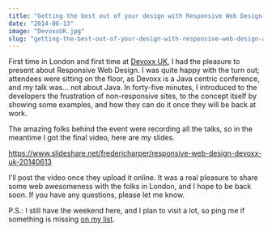 ```yaml
---
title: "Getting the best out of your design with Responsive Web Design at Devoxx UK"
date: "2014-06-13"
image: "DevoxxUK.jpg"
slug: "getting-the-best-out-of-your-design-with-responsive-web-design-at-devoxx-uk"
---
```


First time in London and first time at [Devoxx UK](https://www.devoxx.co.uk/ "Devoxx UK website"), I had the pleasure to present about Responsive Web Design. I was quite happy with the turn out; attendees were sitting on the floor, as Devoxx is a Java centric conference, and my talk was... not about Java. In forty-five minutes, I introduced to the developers the frustration of non-responsive sites, to the concept itself by showing some examples, and how they can do it once they will be back at work.

The amazing folks behind the event were recording all the talks, so in the meantime I got the final video, here are my slides.

https://www.slideshare.net/fredericharper/responsive-web-design-devoxx-uk-20140613

I'll post the video once they upload it online. It was a real pleasure to share some web awesomeness with the folks in London, and I hope to be back soon. If you have any questions, please let me know.

P.S.: I still have the weekend here, and I plan to visit a lot, so ping me if something is missing [on my list](http://fred.dev/im-in-london-in-united-kingdom-anything-else-a-tourist-should-do/ "I’m in London in United Kingdom, anything else a tourist should do?").
